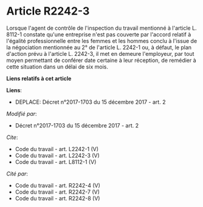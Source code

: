 # Article R2242-3

Lorsque l'agent de contrôle de l'inspection du travail mentionné à l'article L. 8112-1 constate qu'une entreprise n'est pas
couverte par l'accord relatif à l'égalité professionnelle entre les femmes et les hommes conclu à l'issue de la négociation
mentionnée au 2° de l'article L. 2242-1 ou, à défaut, le plan d'action prévu à l'article L. 2242-3, il met en demeure
l'employeur, par tout moyen permettant de conférer date certaine à leur réception, de remédier à cette situation dans un
délai de six mois.

**Liens relatifs à cet article**

**Liens**:

  - DEPLACE: Décret n°2017-1703 du 15 décembre 2017 - art. 2

_Modifié par_:

  - Décret n°2017-1703 du 15 décembre 2017 - art. 2

_Cite_:

  - Code du travail - art. L2242-1 (V)
  - Code du travail - art. L2242-3 (V)
  - Code du travail - art. L8112-1 (V)

_Cité par_:

  - Code du travail - art. R2242-4 (V)
  - Code du travail - art. R2242-7 (V)
  - Code du travail - art. R2242-8 (V)
